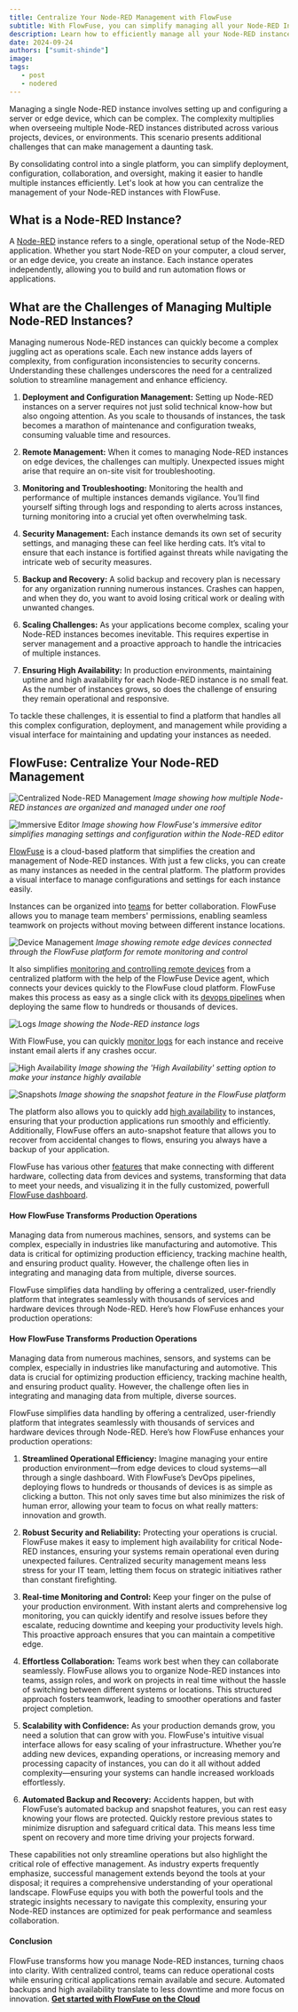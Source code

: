 ```yaml
---
title: Centralize Your Node-RED Management with FlowFuse
subtitle: With FlowFuse, you can simplify managing all your Node-RED Instances
description: Learn how to efficiently manage all your Node-RED instances from a single location with FlowFuse to streamline operations.
date: 2024-09-24
authors: ["sumit-shinde"]
image: 
tags:
   - post
   - nodered
---
```


Managing a single Node-RED instance involves setting up and configuring a server or edge device, which can be complex. The complexity multiplies when overseeing multiple Node-RED instances distributed across various projects, devices, or environments. This scenario presents additional challenges that can make management a daunting task.

<!--more-->

By consolidating control into a single platform, you can simplify deployment, configuration, collaboration, and oversight, making it easier to handle multiple instances efficiently. Let's look at how you can centralize the management of your Node-RED instances with FlowFuse. 

## What is a Node-RED Instance?

A [Node-RED](/node-red/) instance refers to a single, operational setup of the Node-RED application. Whether you start Node-RED on your computer, a cloud server, or an edge device, you create an instance. Each instance operates independently, allowing you to build and run automation flows or applications.

## What are the Challenges of Managing Multiple Node-RED Instances?

Managing numerous Node-RED instances can quickly become a complex juggling act as operations scale. Each new instance adds layers of complexity, from configuration inconsistencies to security concerns. Understanding these challenges underscores the need for a centralized solution to streamline management and enhance efficiency.

1. **Deployment and Configuration Management:** Setting up Node-RED instances on a server requires not just solid technical know-how but also ongoing attention. As you scale to thousands of instances, the task becomes a marathon of maintenance and configuration tweaks, consuming valuable time and resources.

2. **Remote Management:** When it comes to managing Node-RED instances on edge devices, the challenges can multiply. Unexpected issues might arise that require an on-site visit for troubleshooting.

3. **Monitoring and Troubleshooting:** Monitoring the health and performance of multiple instances demands vigilance. You’ll find yourself sifting through logs and responding to alerts across instances, turning monitoring into a crucial yet often overwhelming task.

4. **Security Management:** Each instance demands its own set of security settings, and managing these can feel like herding cats. It’s vital to ensure that each instance is fortified against threats while navigating the intricate web of security measures.

5. **Backup and Recovery:** A solid backup and recovery plan is necessary for any organization running numerous instances. Crashes can happen, and when they do, you want to avoid losing critical work or dealing with unwanted changes.

6. **Scaling Challenges:** As your applications become complex, scaling your Node-RED instances becomes inevitable. This requires expertise in server management and a proactive approach to handle the intricacies of multiple instances.

7. **Ensuring High Availability:** In production environments, maintaining uptime and high availability for each Node-RED instance is no small feat. As the number of instances grows, so does the challenge of ensuring they remain operational and responsive.

To tackle these challenges, it is essential to find a platform that handles all this complex configuration, deployment, and management while providing a visual interface for maintaining and updating your instances as needed.

## FlowFuse: Centralize Your Node-RED Management

![Centralized Node-RED Management](./images/instances.png)
_Image showing how multiple Node-RED instances are organized and managed under one roof_

![Immersive Editor](./images/imersive-editor.png)
_Image showing how FlowFuse's immersive editor simplifies managing settings and configuration within the Node-RED editor_

[FlowFuse](/) is a cloud-based platform that simplifies the creation and management of Node-RED instances. With just a few clicks, you can create as many instances as needed in the central platform. The platform provides a visual interface to manage configurations and settings for each instance easily. 

Instances can be organized into [teams](/docs/user/team/#teams) for better collaboration. FlowFuse allows you to manage team members' permissions, enabling seamless teamwork on projects without moving between different instance locations.

![Device Management](./images/devices.png)
_Image showing remote edge devices connected through the FlowFuse platform for remote monitoring and control_

It also simplifies [monitoring and controlling remote devices](/solutions/device-management/) from a centralized platform with the help of the FlowFuse Device agent, which connects your devices quickly to the FlowFuse cloud platform. FlowFuse makes this process as easy as a single click with its [devops pipelines](/docs/user/devops-pipelines/#devops-pipelines) when deploying the same flow to hundreds or thousands of devices.

![Logs](./images/log.png)
_Image showing the Node-RED instance logs_

With FlowFuse, you can quickly [monitor logs](/docs/user/logs/#logs) for each instance and receive instant email alerts if any crashes occur. 

![High Availability](./images/high-availablity.png)
_Image showing the 'High Availability' setting option to make your instance highly available_

![Snapshots](./images/snapshots.png)
_Image showing the snapshot feature in the FlowFuse platform_

The platform also allows you to quickly add [high availability](/docs/user/high-availability/) to instances, ensuring that your production applications run smoothly and efficiently. Additionally, FlowFuse offers an auto-snapshot feature that allows you to recover from accidental changes to flows, ensuring you always have a backup of your application.

FlowFuse has various other [features](/product/features/) that make connecting with different hardware, collecting data from devices and systems, transforming that data to meet your needs, and visualizing it in the fully customized, powerfull [FlowFuse dashboard](https://dashboard.flowfuse.com/).

#### How FlowFuse Transforms Production Operations

Managing data from numerous machines, sensors, and systems can be complex, especially in industries like manufacturing and automotive. This data is critical for optimizing production efficiency, tracking machine health, and ensuring product quality. However, the challenge often lies in integrating and managing data from multiple, diverse sources.

FlowFuse simplifies data handling by offering a centralized, user-friendly platform that integrates seamlessly with thousands of services and hardware devices through Node-RED. Here’s how FlowFuse enhances your production operations:

#### How FlowFuse Transforms Production Operations

Managing data from numerous machines, sensors, and systems can be complex, especially in industries like manufacturing and automotive. This data is crucial for optimizing production efficiency, tracking machine health, and ensuring product quality. However, the challenge often lies in integrating and managing data from multiple, diverse sources.

FlowFuse simplifies data handling by offering a centralized, user-friendly platform that integrates seamlessly with thousands of services and hardware devices through Node-RED. Here’s how FlowFuse enhances your production operations:

1. **Streamlined Operational Efficiency:** Imagine managing your entire production environment—from edge devices to cloud systems—all through a single dashboard. With FlowFuse’s DevOps pipelines, deploying flows to hundreds or thousands of devices is as simple as clicking a button. This not only saves time but also minimizes the risk of human error, allowing your team to focus on what really matters: innovation and growth.

2. **Robust Security and Reliability:** Protecting your operations is crucial. FlowFuse makes it easy to implement high availability for critical Node-RED instances, ensuring your systems remain operational even during unexpected failures. Centralized security management means less stress for your IT team, letting them focus on strategic initiatives rather than constant firefighting.

3. **Real-time Monitoring and Control:** Keep your finger on the pulse of your production environment. With instant alerts and comprehensive log monitoring, you can quickly identify and resolve issues before they escalate, reducing downtime and keeping your productivity levels high. This proactive approach ensures that you can maintain a competitive edge.

4. **Effortless Collaboration:** Teams work best when they can collaborate seamlessly. FlowFuse allows you to organize Node-RED instances into teams, assign roles, and work on projects in real time without the hassle of switching between different systems or locations. This structured approach fosters teamwork, leading to smoother operations and faster project completion.

5. **Scalability with Confidence:** As your production demands grow, you need a solution that can grow with you. FlowFuse's intuitive visual interface allows for easy scaling of your infrastructure. Whether you’re adding new devices, expanding operations, or increasing memory and processing capacity of instances, you can do it all without added complexity—ensuring your systems can handle increased workloads effortlessly.

6. **Automated Backup and Recovery:** Accidents happen, but with FlowFuse’s automated backup and snapshot features, you can rest easy knowing your flows are protected. Quickly restore previous states to minimize disruption and safeguard critical data. This means less time spent on recovery and more time driving your projects forward.

These capabilities not only streamline operations but also highlight the critical role of effective management. As industry experts frequently emphasize, successful management extends beyond the tools at your disposal; it requires a comprehensive understanding of your operational landscape. FlowFuse equips you with both the powerful tools and the strategic insights necessary to navigate this complexity, ensuring your Node-RED instances are optimized for peak performance and seamless collaboration.

#### Conclusion

FlowFuse transforms how you manage Node-RED instances, turning chaos into clarity. With centralized control, teams can reduce operational costs while ensuring critical applications remain available and secure. Automated backups and high availability translate to less downtime and more focus on innovation. 
[**Get started with FlowFuse on the Cloud**](https://app.flowfuse.com/account/create/)
